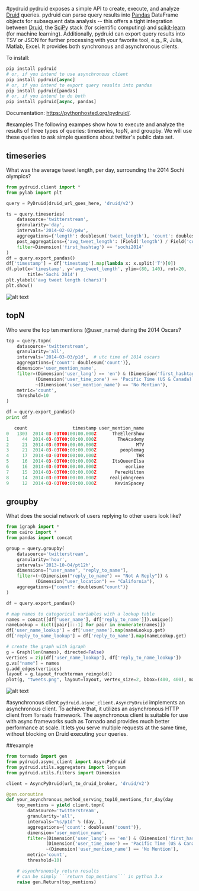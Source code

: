 #pydruid
pydruid exposes a simple API to create, execute, and analyze [Druid](http://druid.io/) queries. pydruid can parse query results into [Pandas](http://pandas.pydata.org/) DataFrame objects for subsequent data analysis -- this offers a tight integration between [Druid](http://druid.io/), the [SciPy](http://www.scipy.org/stackspec.html) stack (for scientific computing) and [scikit-learn](http://scikit-learn.org/stable/) (for machine learning). Additionally, pydruid can export query results into TSV or JSON for further processing with your favorite tool, e.g., R, Julia, Matlab, Excel.
It provides both synchronous and asynchronous clients.

To install:
```python
pip install pydruid
# or, if you intend to use asynchronous client
pip install pydruid[async]
# or, if you intend to export query results into pandas
pip install pydruid[pandas]
# or, if you intend to do both
pip install pydruid[async, pandas]
```
Documentation: https://pythonhosted.org/pydruid/. 

#examples
The following exampes show how to execute and analyze the results of three types of queries: timeseries, topN, and groupby. We will use these queries to ask simple questions about twitter's public data set.

## timeseries 

What was the average tweet length, per day, surrounding the 2014 Sochi olympics?

```python
from pydruid.client import *
from pylab import plt

query = PyDruid(druid_url_goes_here, 'druid/v2')

ts = query.timeseries(
    datasource='twitterstream',
    granularity='day',
    intervals='2014-02-02/p4w',
    aggregations={'length': doublesum('tweet_length'), 'count': doublesum('count')},
    post_aggregations={'avg_tweet_length': (Field('length') / Field('count'))},
    filter=Dimension('first_hashtag') == 'sochi2014'
)
df = query.export_pandas()
df['timestamp'] = df['timestamp'].map(lambda x: x.split('T')[0])
df.plot(x='timestamp', y='avg_tweet_length', ylim=(80, 140), rot=20,
        title='Sochi 2014')
plt.ylabel('avg tweet length (chars)')
plt.show()
```

![alt text](https://github.com/metamx/pydruid/raw/master/docs/figures/avg_tweet_length.png "Avg. tweet length")

## topN 

Who were the top ten mentions (@user_name) during the 2014 Oscars?

```python
top = query.topn(
    datasource='twitterstream',
    granularity='all',
    intervals='2014-03-03/p1d',  # utc time of 2014 oscars
    aggregations={'count': doublesum('count')},
    dimension='user_mention_name',
    filter=(Dimension('user_lang') == 'en') & (Dimension('first_hashtag') == 'oscars') &
           (Dimension('user_time_zone') == 'Pacific Time (US & Canada)') &
           ~(Dimension('user_mention_name') == 'No Mention'),
    metric='count',
    threshold=10
)

df = query.export_pandas()
print df

   count                 timestamp user_mention_name
0   1303  2014-03-03T00:00:00.000Z      TheEllenShow
1     44  2014-03-03T00:00:00.000Z        TheAcademy
2     21  2014-03-03T00:00:00.000Z               MTV
3     21  2014-03-03T00:00:00.000Z         peoplemag
4     17  2014-03-03T00:00:00.000Z               THR
5     16  2014-03-03T00:00:00.000Z      ItsQueenElsa
6     16  2014-03-03T00:00:00.000Z           eonline
7     15  2014-03-03T00:00:00.000Z       PerezHilton
8     14  2014-03-03T00:00:00.000Z     realjohngreen
9     12  2014-03-03T00:00:00.000Z       KevinSpacey

```

## groupby

What does the social network of users replying to other users look like?

```python
from igraph import *
from cairo import *
from pandas import concat

group = query.groupby(
    datasource='twitterstream',
    granularity='hour',
    intervals='2013-10-04/pt12h',
    dimensions=["user_name", "reply_to_name"],
    filter=(~(Dimension("reply_to_name") == "Not A Reply")) &
           (Dimension("user_location") == "California"),
    aggregations={"count": doublesum("count")}
)

df = query.export_pandas()

# map names to categorical variables with a lookup table
names = concat([df['user_name'], df['reply_to_name']]).unique()
nameLookup = dict([pair[::-1] for pair in enumerate(names)])
df['user_name_lookup'] = df['user_name'].map(nameLookup.get)
df['reply_to_name_lookup'] = df['reply_to_name'].map(nameLookup.get)

# create the graph with igraph
g = Graph(len(names), directed=False)
vertices = zip(df['user_name_lookup'], df['reply_to_name_lookup'])
g.vs["name"] = names
g.add_edges(vertices)
layout = g.layout_fruchterman_reingold()
plot(g, "tweets.png", layout=layout, vertex_size=2, bbox=(400, 400), margin=25, edge_width=1, vertex_color="blue")
```

![alt text](https://github.com/metamx/pydruid/raw/master/docs/figures/twitter_graph.png "Social Network")

#asynchronous client
```pydruid.async_client.AsyncPyDruid``` implements an asynchronous client. To achieve that, it utilizes an asynchronous
HTTP client from ```Tornado``` framework. The asynchronous client is suitable for use with async frameworks such as Tornado
and provides much better performance at scale. It lets you serve multiple requests at the same time, without blocking on
Druid executing your queries.

##example
```python
from tornado import gen
from pydruid.async_client import AsyncPyDruid
from pydruid.utils.aggregators import longsum
from pydruid.utils.filters import Dimension

client = AsyncPyDruid(url_to_druid_broker, 'druid/v2')

@gen.coroutine
def your_asynchronous_method_serving_top10_mentions_for_day(day
    top_mentions = yield client.topn(
        datasource='twitterstream',
        granularity='all',
        intervals="%s/p1d" % (day, ),
        aggregations={'count': doublesum('count')},
        dimension='user_mention_name',
        filter=(Dimension('user_lang') == 'en') & (Dimension('first_hashtag') == 'oscars') &
               (Dimension('user_time_zone') == 'Pacific Time (US & Canada)') &
               ~(Dimension('user_mention_name') == 'No Mention'),
        metric='count',
        threshold=10)

    # asynchronously return results
    # can be simply ```return top_mentions``` in python 3.x
    raise gen.Return(top_mentions)
```
